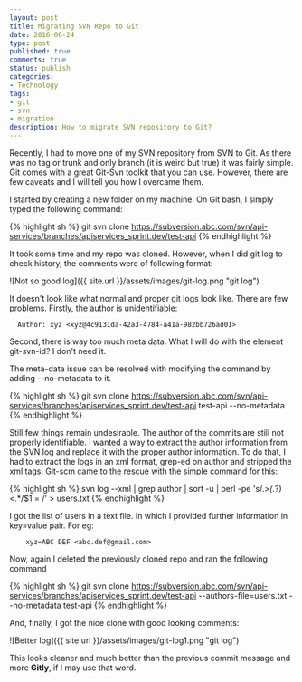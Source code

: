 ```yaml
---
layout: post
title: Migrating SVN Repo to Git
date: 2016-06-24
type: post
published: true
comments: true
status: publish
categories:
- Technology
tags:
- git
- svn
- migration
description: How to migrate SVN repository to Git?
---
```


Recently, I had to move one of my SVN repository from SVN to Git. As there was no tag or trunk and only branch (it is weird but true) it was fairly simple. Git comes with a great Git-Svn toolkit that you can use. However, there are few caveats and I will tell you how I overcame them. 

I started by creating a new folder on my machine. On Git bash, I simply typed the following command:

{% highlight sh %}
git svn clone https://subversion.abc.com/svn/api-services/branches/apiservices_sprint.dev/test-api
{% endhighlight %}

It took some time and my repo was cloned. However, when I did git log to check history, the comments were of following format:

![Not so good log]({{ site.url }}/assets/images/git-log.png "git log")


It doesn't look like what normal and proper git logs look like. There are few problems. Firstly, the author is unidentifiable:

  ```
    Author: xyz <xyz@4c9131da-42a3-4784-a41a-982bb726ad01>
  ```

Second, there is way too much meta data. What I will do with the element git-svn-id? I don't need it.

The meta-data issue can be resolved with modifying the command by adding --no-metadata to it.

{% highlight sh %}
    git svn clone https://subversion.abc.com/svn/api-services/branches/apiservices_sprint.dev/test-api test-api --no-metadata
{% endhighlight %}

Still few things remain undesirable. The author of the commits are still not properly identifiable. I wanted a way to extract the author information from the SVN log and replace it with the proper author information. To do that, I had to extract the logs in an xml format, grep-ed on author and stripped the xml tags. Git-scm came to the rescue with the simple command for this:

{% highlight sh %}
    svn log --xml | grep author | sort -u | perl -pe 's/.*>(.*?)<.*/$1 = /'  > users.txt
{% endhighlight %}

I got the list of users in a text file. In which I provided further information in key=value pair. For eg:

```
    xyz=ABC DEF <abc.def@gmail.com>
```

Now, again I deleted the previously cloned repo and ran the following command

{% highlight sh %}
    git svn clone https://subversion.abc.com/svn/api-services/branches/apiservices_sprint.dev/test-api --authors-file=users.txt --no-metadata test-api
{% endhighlight %}

And, finally, I got the nice clone with good looking comments:

  ![Better log]({{ site.url }}/assets/images/git-log1.png "git log")

This looks cleaner and much better than the previous commit message and more **Gitly**, if I may use that word. 